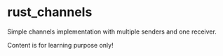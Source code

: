# rust_channels

Simple channels implementation with multiple senders and one receiver.
 
Content is for learning purpose only!
